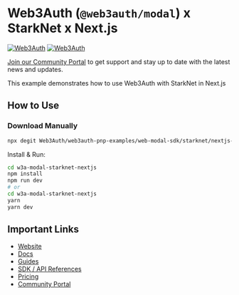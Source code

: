 # Web3Auth (`@web3auth/modal`) x StarkNet x Next.js

[![Web3Auth](https://img.shields.io/badge/Web3Auth-SDK-blue)](https://web3auth.io/docs/sdk/web/modal/)
[![Web3Auth](https://img.shields.io/badge/Web3Auth-Community-cyan)](https://community.web3auth.io)

[Join our Community Portal](https://community.web3auth.io/) to get support and stay up to date with the latest news and updates.

This example demonstrates how to use Web3Auth with StarkNet in Next.js

## How to Use

### Download Manually

```bash
npx degit Web3Auth/web3auth-pnp-examples/web-modal-sdk/starknet/nextjs-starknet-modal-example w3a-modal-starknet-nextjs
```

Install & Run:

```bash
cd w3a-modal-starknet-nextjs
npm install
npm run dev
# or
cd w3a-modal-starknet-nextjs
yarn
yarn dev
```

## Important Links

- [Website](https://web3auth.io)
- [Docs](https://web3auth.io/docs)
- [Guides](https://web3auth.io/docs/guides)
- [SDK / API References](https://web3auth.io/docs/sdk)
- [Pricing](https://web3auth.io/pricing.html)
- [Community Portal](https://community.web3auth.io)